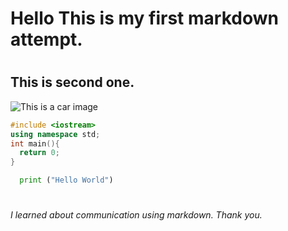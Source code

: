# <h1> Hello This is my first markdown attempt.
# <h2> This is second one.


![This is a car image](https://economictimes.indiatimes.com/thumb/msid-106775052,width-1600,height-900,resizemode-4,imgsize-69266/mclaren-750s-launched-in-india-at-rs-5-91-crore-what-makes-it-so-expensive.jpg?from=mdr)

``` cpp
#include <iostream>
using namespace std;
int main(){
  return 0;
}
```

``` python
  print ("Hello World")
```


# <h6> I learned about communication using markdown. Thank you.
